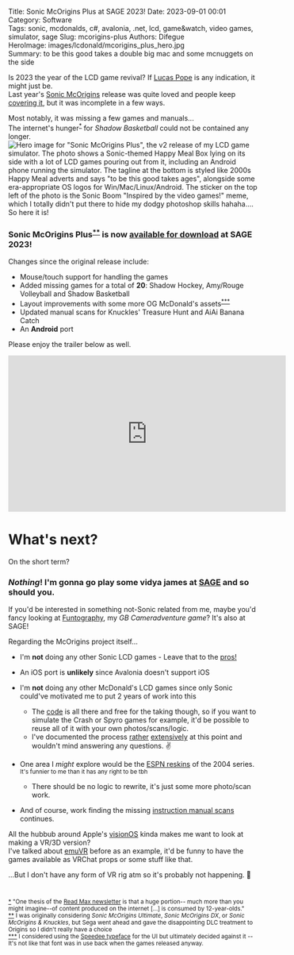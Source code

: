 Title: Sonic McOrigins Plus at SAGE 2023!
Date: 2023-09-01 00:01  
Category: Software  
Tags: sonic, mcdonalds, c#, avalonia, .net, lcd, game&watch, video games, simulator, sage
Slug: mcorigins-plus
Authors: Difegue  
HeroImage: images/lcdonald/mcorigins_plus_hero.jpg  
Summary: to be this good takes a double big mac and some mcnuggets on the side

Is 2023 the year of the LCD game revival? If [Lucas Pope](https://dukope.com/devlogs/papers-please/lcdplease/) is any indication, it might just be.  
Last year's [Sonic McOrigins](./mcorigins.html) release was quite loved and people keep [covering it](https://www.youtube.com/watch?v=v6Ox9-IVB6I), but it was incomplete in a few ways.  

Most notably, it was missing a few games and manuals...  
The internet's hunger<sup id="ref-1">[*](#note-1)</sup> for _Shadow Basketball_ could not be contained any longer.  
![Hero image for "Sonic McOrigins Plus", the v2 release of my LCD game simulator. The photo shows a Sonic-themed Happy Meal Box lying on its side with a lot of LCD games pouring out from it, including an Android phone running the simulator. The tagline at the bottom is styled like 2000s Happy Meal adverts and says "to be this good takes ages", alongside some era-appropriate OS logos for Win/Mac/Linux/Android. The sticker on the top left of the photo is the Sonic Boom "Inspired by the video games!" meme, which I totally didn't put there to hide my dodgy photoshop skills hahaha....](images/lcdonald/mcorigins_plus_hero.jpg)  
So here it is!  
### Sonic McOrigins Plus<sup id="ref-2">[**](#note-2)</sup> is now [available for download](https://sonicfangameshq.com/forums/showcase/sonic-mcorigins-plus.1602/) at SAGE 2023!  

Changes since the original release include:  

- Mouse/touch support for handling the games
- Added missing games for a total of **20**: Shadow Hockey, Amy/Rouge Volleyball and Shadow Basketball
- Layout improvements with some more OG McDonald's assets<sup id="ref-3">[***](#note-3)</sup> 
- Updated manual scans for Knuckles' Treasure Hunt and AiAi Banana Catch
- An **Android** port

Please enjoy the trailer below as well.  

<iframe width="560" height="315" src="https://www.youtube.com/embed/HDJdoqBUhGM?si=qb-_0qy7dgpcD3dF" title="YouTube video player" frameborder="0" allow="accelerometer; autoplay; clipboard-write; encrypted-media; gyroscope; picture-in-picture; web-share" allowfullscreen></iframe>

# What's next?

On the short term? 
### _Nothing_! I'm gonna go play some vidya james at [SAGE](https://sagexpo.org/) and so should you.  
If you'd be interested in something not-Sonic related from me, maybe you'd fancy looking at [Funtography](./funtography.html), my _GB Cameradventure game_? It's also at SAGE!  

Regarding the McOrigins project itself...  

* I'm **not** doing any other Sonic LCD games - Leave that to the [pros!](https://archive.org/details/hh_tsonic)  

* An iOS port is **unlikely** since Avalonia doesn't support iOS  

* I'm **not** doing any other McDonald's LCD games since only Sonic could've motivated me to put 2 years of work into this  
    - The [code](https://github.com/Difegue/LCDonald) is all there and free for the taking though, so if you want to simulate the Crash or Spyro games for example, it'd be possible to reuse all of it with your own photos/scans/logic.  
    - I've documented the process [rather](./lcdonald.html) [extensively](./mcorigins.html) at this point and wouldn't mind answering any questions. ✌️

* One area I _might_ explore would be the [ESPN reskins](https://www.ebay.com/itm/313956178072) of the 2004 series. <sub>It's funnier to me than it has any right to be tbh</sub>  
    - There should be no logic to rewrite, it's just some more photo/scan work.  

* And of course, work finding the missing [instruction manual scans](https://github.com/Difegue/LCDonald/issues) continues.  

All the hubbub around Apple's [visionOS](https://developer.apple.com/visionos/) kinda makes me want to look at making a VR/3D version?  
I've talked about [emuVR](https://www.emuvr.net/) before as an example, it'd be funny to have the games available as VRChat props or some stuff like that.  


...But I don't have any form of VR rig atm so it's probably not happening. 🤷  

#

<sup id="note-1">[\*](#ref-1) "One thesis of the [Read Max newsletter](https://maxread.substack.com/p/the-internet-is-for-12-year-olds?utm_source=TVC-16) is that a huge portion-- much more than you might imagine--of content produced on the internet [...] is consumed by 12-year-olds."</sup>  
<sup id="note-2">[\*\*](#ref-2) I was originally considering _Sonic McOrigins Ultimate_, _Sonic McOrigins DX_, or _Sonic McOrigins & Knuckles_, but Sega went ahead and gave the disappointing DLC treatment to Origins so I didn't really have a choice</sup>  
<sup id="note-3">[\*\*\*](#ref-3) I considered using the [Speedee typeface](https://www.itsnicethat.com/articles/turner-duckworth-redesign-mcdonalds-branding-visual-identity-graphic-design-250719) for the UI but ultimately decided against it -- It's not like that font was in use back when the games released anyway.</sup>  